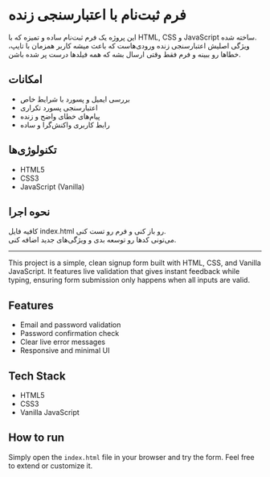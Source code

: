 # فرم ثبت‌نام با اعتبارسنجی زنده

این پروژه یک فرم ثبت‌نام ساده و تمیزه که با HTML, CSS و JavaScript ساخته شده.  
ویژگی اصلیش اعتبارسنجی زنده ورودی‌هاست که باعث میشه کاربر همزمان با تایپ، خطاها رو ببینه و فرم فقط وقتی ارسال بشه که همه فیلدها درست پر شده باشن.

## امکانات
- بررسی ایمیل و پسورد با شرایط خاص  
- اعتبارسنجی پسورد تکراری  
- پیام‌های خطای واضح و زنده  
- رابط کاربری واکنش‌گرا و ساده  

## تکنولوژی‌ها
- HTML5  
- CSS3  
- JavaScript (Vanilla)

## نحوه اجرا
کافیه فایل index.html رو باز کنی و فرم رو تست کنی.  
می‌تونی کدها رو توسعه بدی و ویژگی‌های جدید اضافه کنی.

---

This project is a simple, clean signup form built with HTML, CSS, and Vanilla JavaScript. It features live validation that gives instant feedback while typing, ensuring form submission only happens when all inputs are valid.

## Features
- Email and password validation  
- Password confirmation check  
- Clear live error messages  
- Responsive and minimal UI

## Tech Stack
- HTML5  
- CSS3  
- Vanilla JavaScript

## How to run
Simply open the `index.html` file in your browser and try the form. Feel free to extend or customize it.

